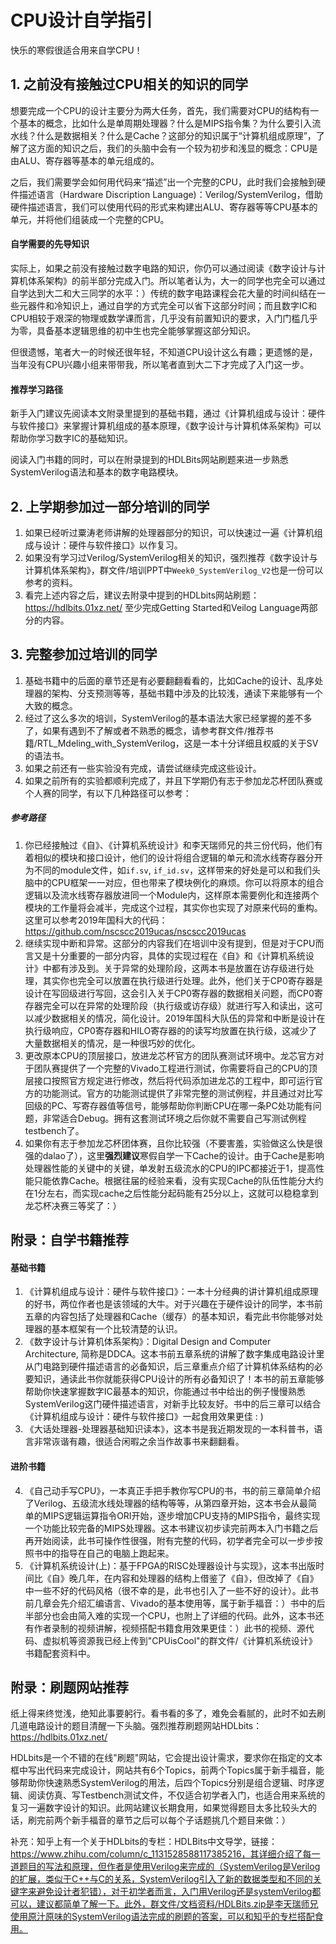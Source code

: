 # CPU设计自学指引
快乐的寒假很适合用来自学CPU！

## 1. 之前没有接触过CPU相关的知识的同学
想要完成一个CPU的设计主要分为两大任务，首先，我们需要对CPU的结构有一个基本的概念，比如什么是单周期处理器？什么是MIPS指令集？为什么要引入流水线？什么是数据相关？什么是Cache？这部分的知识属于“计算机组成原理”，了解了这方面的知识之后，我们的头脑中会有一个较为初步和浅显的概念：CPU是由ALU、寄存器等基本的单元组成的。

之后，我们需要学会如何用代码来“描述”出一个完整的CPU，此时我们会接触到硬件描述语言（Hardware Discription Language)：Verilog/SystemVerilog，借助硬件描述语言，我们可以使用代码的形式来构建出ALU、寄存器等等CPU基本的单元，并将他们组装成一个完整的CPU。

#### 自学需要的先导知识
实际上，如果之前没有接触过数字电路的知识，你仍可以通过阅读《数字设计与计算机体系架构》的前半部分完成入门。所以笔者认为，大一的同学也完全可以通过自学达到大二和大三同学的水平：）传统的数字电路课程会花大量的时间纠结在一些元器件和冷知识上，通过自学的方式完全可以省下这部分时间；而且数字IC和CPU相较于艰深的物理或数学课而言，几乎没有前置知识的要求，入门门槛几乎为零，具备基本逻辑思维的初中生也完全能够掌握这部分知识。

但很遗憾，笔者大一的时候还很年轻，不知道CPU设计这么有趣；更遗憾的是，当年没有CPU兴趣小组来带带我，所以笔者直到大二下才完成了入门这一步。

#### 推荐学习路径
新手入门建议先阅读本文附录里提到的基础书籍，通过《计算机组成与设计：硬件与软件接口》来掌握计算机组成的基本原理，《数字设计与计算机体系架构》可以帮助你学习数字IC的基础知识。

阅读入门书籍的同时，可以在附录提到的HDLBits网站刷题来进一步熟悉SystemVerilog语法和基本的数字电路模块。

## 2. 上学期参加过一部分培训的同学
1. 如果已经听过粟涛老师讲解的处理器部分的知识，可以快速过一遍《计算机组成与设计：硬件与软件接口》以作复习。
2. 如果没有学习过Verilog/SystemVerilog相关的知识，强烈推荐《数字设计与计算机体系架构》，群文件/培训PPT中``Week0_SystemVerilog_V2``也是一份可以参考的资料。
3. 看完上述内容之后，建议去附录中提到的HDLbits网站刷题：https://hdlbits.01xz.net/
至少完成Getting Started和Veilog Language两部分的内容。

## 3. 完整参加过培训的同学
1. 基础书籍中的后面的章节还是有必要翻翻看看的，比如Cache的设计、乱序处理器的架构、分支预测等等，基础书籍中涉及的比较浅，通读下来能够有一个大致的概念。
2. 经过了这么多次的培训，SystemVerilog的基本语法大家已经掌握的差不多了，如果有遇到不了解或者不熟悉的概念，请参考群文件/推荐书籍/RTL_Mdeling_with_SystemVerilog，这是一本十分详细且权威的关于SV的语法书。
3. 如果之前还有一些实验没有完成，请尝试继续完成这些设计。
4. 如果之前所有的实验都顺利完成了，并且下学期仍有志于参加龙芯杯团队赛或个人赛的同学，有以下几种路径可以参考：
##### 参考路径
1. 你已经接触过《自》、《计算机系统设计》和李天瑞师兄的共三份代码，他们有着相似的模块和接口设计，他们的设计将组合逻辑的单元和流水线寄存器分开为不同的module文件，如``if.sv``, ``if_id.sv``，这样带来的好处是可以和我们头脑中的CPU框架一一对应，但也带来了模块例化的麻烦。你可以将原本的组合逻辑以及流水线寄存器放进同一个Module内，这样原本需要例化和连接两个模块的工作量将会减半，完成这个过程，其实你也实现了对原来代码的重构。这里可以参考2019年国科大的代码：https://github.com/nscscc2019ucas/nscscc2019ucas
2. 继续实现中断和异常。这部分的内容我们在培训中没有提到，但是对于CPU而言又是十分重要的一部分内容，具体的实现过程在《自》和《计算机系统设计》中都有涉及到。关于异常的处理阶段，这两本书是放置在访存级进行处理，其实你也完全可以放置在执行级进行处理。此外，他们关于CP0寄存器是设计在写回级进行写回，这会引入关于CP0寄存器的数据相关问题，而CP0寄存器完全可以在异常的处理阶段（执行级或访存级）就进行写入和读出，这可以减少数据相关的情况，简化设计。2019年国科大队伍的异常和中断是设计在执行级响应，CP0寄存器和HILO寄存器的的读写均放置在执行级，这减少了大量数据相关的情况，是一种很巧妙的优化。
3. 更改原本CPU的顶层接口，放进龙芯杯官方的团队赛测试环境中。龙芯官方对于团队赛提供了一个完整的Vivado工程进行测试，你需要将自己的CPU的顶层接口按照官方规定进行修改，然后将代码添加进龙芯的工程中，即可运行官方的功能测试。官方的功能测试提供了非常完整的测试例程，并且通过对比写回级的PC、写寄存器值等信号，能够帮助你判断CPU在哪一条PC处功能有问题，非常适合Debug。拥有这套测试环境之后你就不需要自己写测试例程testbench了。
4. 如果你有志于参加龙芯杯团体赛，且你比较强（不要害羞，实验做这么快是很强的dalao了），这里**强烈建议**寒假自学一下Cache的设计。由于Cache是影响处理器性能的关键中的关键，单发射五级流水的CPU的IPC都接近于1，提高性能只能依靠Cache。根据往届的经验来看，没有实现Cache的队伍性能分大约在1分左右，而实现cache之后性能分起码能有25分以上，这就可以稳稳拿到龙芯杯决赛三等奖了：）
    
## 附录：自学书籍推荐
#### 基础书籍
1. 《计算机组成与设计：硬件与软件接口》：一本十分经典的讲计算机组成原理的好书，两位作者也是该领域的大牛。对于兴趣在于硬件设计的同学，本书前五章的内容包括了处理器和Cache（缓存）的基本知识，看完此书你能够对处理器的基本框架有一个比较清楚的认识。
2. 《数字设计与计算机体系架构》：Digital Design and Computer Architecture, 简称是DDCA。这本书前五章系统的讲解了数字集成电路设计里从门电路到硬件描述语言的必备知识，后三章重点介绍了计算机体系结构的必要知识，通读此书你就能获得CPU设计的所有必备知识了！本书的前五章能够帮助你快速掌握数字IC最基本的知识，你能通过书中给出的例子慢慢熟悉SystemVerilog这门硬件描述语言，对新手比较友好。书中的后三章可以结合《计算机组成与设计：硬件与软件接口》一起食用效果更佳 : )
3. 《大话处理器-处理器基础知识读本》，这本书是我近期发现的一本科普书，语言非常诙谐有趣，很适合闲暇之余当作故事书来翻翻看。
#### 进阶书籍
4. 《自己动手写CPU》，一本真正手把手教你写CPU的书，书的前三章简单介绍了Verilog、五级流水线处理器的结构等等，从第四章开始，这本书会从最简单的MIPS逻辑运算指令ORI开始，逐步增加CPU支持的MIPS指令，最终实现一个功能比较完备的MIPS处理器。这本书建议初步读完前两本入门书籍之后再开始阅读，此书可操作性很强，附有完整的代码，初学者完全可以一步步按照书中的指导在自己的电脑上跑起来。
5. 《计算机系统设计(上)：基于FPGA的RISC处理器设计与实现》，这本书出版时间比《自》晚几年，在内容和处理器的结构上借鉴了《自》，但改掉了《自》中一些不好的代码风格（很不幸的是，此书也引入了一些不好的设计）。此书前几章会先介绍汇编语言、Vivado的基本使用等，属于新手福音：）书中的后半部分也会由简入难的实现一个CPU，也附上了详细的代码。此外，这本书还有作者录制的视频讲解，视频搭配书籍食用效果更佳：）此书的视频、源代码、虚拟机等资源我已经上传到"CPUisCool"的群文件/《计算机系统设计》书籍配套资料中。

## 附录：刷题网站推荐
纸上得来终觉浅，绝知此事要躬行。看书看的多了，难免会看腻的，此时不如去刷几道电路设计的题目清醒一下头脑。强烈推荐刷题网站HDLbits：https://hdlbits.01xz.net/

HDLbits是一个不错的在线"刷题"网站，它会提出设计需求，要求你在指定的文本框中写出代码来完成设计，网站共有6个Topics，前两个Topics属于新手福音，能够帮助你快速熟悉SystemVerilog的用法，后四个Topics分别是组合逻辑、时序逻辑、阅读仿真、写Testbench测试文件，不仅适合初学者入门，也适合用来系统的复习一遍数字设计的知识。此网站建议长期食用，如果觉得题目太多比较头大的话，刷完前两个新手福音的章节之后可以每个子话题挑几个题目来做：）

补充：知乎上有一个关于HDLbits的专栏：HDLBits中文导学，链接：https://www.zhihu.com/column/c_1131528588117385216，其详细介绍了每一道题目的写法和原理，但作者是使用Verilog来完成的（SystemVerilog是Verilog的扩展，类似于C++与C的关系，SystemVerilog引入了新的数据类型和不同的关键字来避免设计者犯错），对于初学者而言，入门用Verilog还是systemVerilog都可以，建议都简单了解一下。此外，群文件/文档资料/HDLBits.zip是李天瑞师兄使用原汁原味的SystemVerilog语法完成的刷题的答案，可以和知乎的专栏搭配食用。